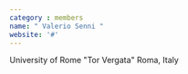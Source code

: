 ```yaml
---
category : members
name: " Valerio Senni " 
website: '#'
---
```

University of Rome "Tor Vergata"
Roma, Italy


